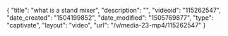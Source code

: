 {
    "title": "what is a stand mixer",
    "description": "",
    "videoid": "115262547",
    "date_created": "1504199852",
    "date_modified": "1505769877",
    "type": "captivate",
    "layout": "video",
    "url": "\/v\/media-23-mp4\/115262547"
}